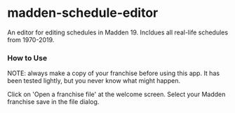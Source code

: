 # madden-schedule-editor

An editor for editing schedules in Madden 19. Incldues all real-life schedules from 1970-2019.

### How to Use
NOTE: always make a copy of your franchise before using this app. It has been tested lightly, but you never know what might happen.

Click on 'Open a franchise file' at the welcome screen. Select your Madden franchise save in the file dialog.
